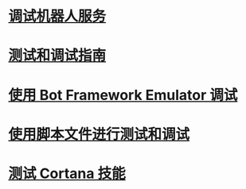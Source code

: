 # [调试机器人服务](../bot-service-debug-bot.md)
# [测试和调试指南](../v4sdk/bot-builder-testing-debugging.md)
# [使用 Bot Framework Emulator 调试](../bot-service-debug-emulator.md)
# [使用脚本文件进行测试和调试](../v4sdk/bot-builder-debug-transcript.md)
# [测试 Cortana 技能](../bot-service-debug-cortana-skill.md)

